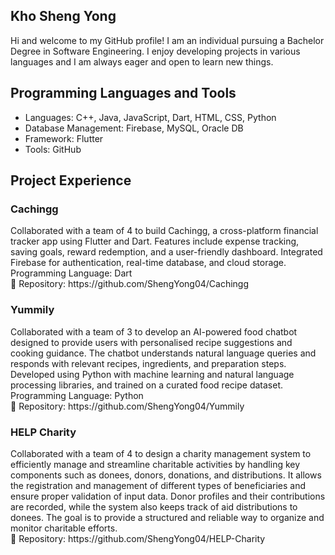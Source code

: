 ## Kho Sheng Yong

<text> Hi and welcome to my GitHub profile! I am an individual pursuing a Bachelor Degree in Software Engineering. I enjoy developing projects in various languages and I am always eager and open to learn new things. </text>

## Programming Languages and Tools
- Languages: C++, Java, JavaScript, Dart, HTML, CSS, Python
- Database Management: Firebase, MySQL, Oracle DB
- Framework: Flutter
- Tools: GitHub

## Project Experience
<h3>Cachingg</h3>
<text>Collaborated with a team of 4 to build Cachingg, a cross-platform financial tracker app using Flutter and Dart. Features include expense tracking, saving goals, reward redemption, and a user-friendly dashboard. Integrated Firebase for authentication, real-time database, and cloud storage.</text> 
<text> Programming Language: Dart</text><br/>
🔗 Repository: https://github.com/ShengYong04/Cachingg

<h3>Yummily</h3>
<text>Collaborated with a team of 3 to develop an AI-powered food chatbot designed to provide users with personalised recipe suggestions and cooking guidance. The chatbot understands natural language queries and responds with relevant recipes, ingredients, and preparation steps. Developed using Python with machine learning and natural language processing libraries, and trained on a curated food recipe dataset.</text> 
<text> Programming Language: Python</text><br/>
🔗 Repository: https://github.com/ShengYong04/Yummily

<h3>HELP Charity</h3> 
<text>Collaborated with a team of 4 to design a charity management system to efficiently manage and streamline charitable activities by handling key components such as donees, donors, donations, and distributions. It allows the registration and management of different types of beneficiaries and ensure proper validation of input data. Donor profiles and their contributions are recorded, while the system also keeps track of aid distributions to donees. The goal is to provide a structured and reliable way to organize and monitor charitable efforts.</text><br/>
🔗 Repository: https://github.com/ShengYong04/HELP-Charity 

  
  
